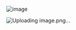 
![image](https://github.com/Vihanga-Gaganatharu/Html-Practice-Web/assets/142399815/b0b8448d-2d79-4406-8900-0e93fd6539d7)

![Uploading image.png…]()

